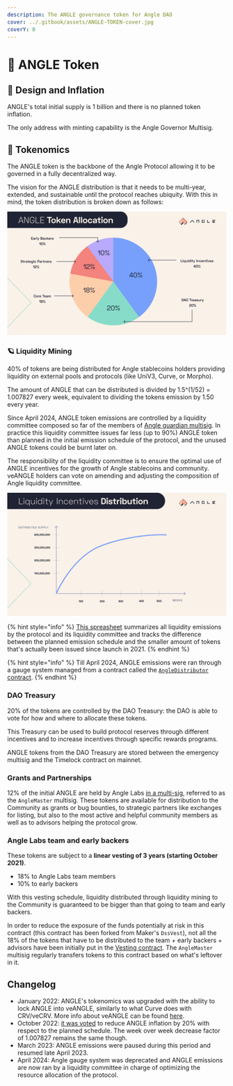 ```yaml
---
description: The ANGLE governance token for Angle DAO
cover: ../.gitbook/assets/ANGLE-TOKEN-cover.jpg
coverY: 0
---
```


# 🚀 ANGLE Token

## 🎨 Design and Inflation

ANGLE's total initial supply is 1 billion and there is no planned token inflation.

The only address with minting capability is the Angle Governor Multisig.

## 🧬 Tokenomics

The ANGLE token is the backbone of the Angle Protocol allowing it to be governed in a fully decentralized way.

The vision for the ANGLE distribution is that it needs to be multi-year, extended, and sustainable until the protocol reaches ubiquity. With this in mind, the token distribution is broken down as follows:

![ANGLE Distribution](../.gitbook/assets/angle-token-allocation.jpg)

### 🪐 Liquidity Mining

40% of tokens are being distributed for Angle stablecoins holders providing liquidity on external pools and protocols (like UniV3, Curve, or Morpho).

The amount of ANGLE that can be distributed is divided by 1.5^(1/52) = 1.007827 every week, equivalent to dividing the tokens emission by 1.50 every year.

Since April 2024, ANGLE token emissions are controlled by a liquidity committee composed so far of the members of [Angle guardian multisig](./guardian.md). In practice this liquidity committee issues far less (up to 90%) ANGLE token than planned in the initial emission schedule of the protocol, and the unused ANGLE tokens could be burnt later on.

The responsibility of the liquidity committee is to ensure the optimal use of ANGLE incentives for the growth of Angle stablecoins and community. veANGLE holders can vote on amending and adjusting the composition of Angle liquidity committee.

![ANGLE planned issuance schedule](../.gitbook/assets/liquidity-incentives-distribution.jpg)

{% hint style="info" %}
[This spreasheet](https://docs.google.com/spreadsheets/d/1fxTBGEnOnzvpdBaeiDzy1j-g5-s75IhGPU8aOdu786g/edit?usp=sharing) summarizes all liquidity emissions by the protocol and its liquidity committee and tracks the difference between the planned emission schedule and the smaller amount of tokens that's actually been issued since launch in 2021.
{% endhint %}

{% hint style="info" %}
Till April 2024, ANGLE emissions were ran through a gauge system managed from a contract called the [`AngleDistributor` contract](https://etherscan.io/address/0x4f91F01cE8ec07c9B1f6a82c18811848254917Ab).
{% endhint %}

### DAO Treasury

20% of the tokens are controlled by the DAO Treasury: the DAO is able to vote for how and where to allocate these tokens.

This Treasury can be used to build protocol reserves through different incentives and to increase incentives through specific rewards programs.

ANGLE tokens from the DAO Treasury are stored between the emergency multisig and the Timelock contract on mainnet.

### Grants and Partnerships

12% of the initial ANGLE are held by Angle Labs [in a multi-sig](https://etherscan.io/address/0xe02F8E39b8cFA7d3b62307E46077669010883459), referred to as the `AngleMaster` multisig. These tokens are available for distribution to the Community as grants or bug bounties, to strategic partners like exchanges for listing, but also to the most active and helpful community members as well as to advisors helping the protocol grow.

### Angle Labs team and early backers

These tokens are subject to a **linear vesting of 3 years (starting October 2021)**.

- 18% to Angle Labs team members
- 10% to early backers

With this vesting schedule, liquidity distributed through liquidity mining to the Community is guaranteed to be bigger than that going to team and early backers.

In order to reduce the exposure of the funds potentially at risk in this contract (this contract has been forked from Maker's `DssVest`), not all the 18% of the tokens that have to be distributed to the team + early backers + advisors have been initially put in the [Vesting contract](https://etherscan.io/address/0x43365213237ab259c707bc2cbc3e07d123ae2ad5). The `AngleMaster` multisig regularly transfers tokens to this contract based on what's leftover in it.

## Changelog

- January 2022: ANGLE's tokenomics was upgraded with the ability to lock ANGLE into veANGLE, similarly to what Curve does with CRV/veCRV. More info about veANGLE can be found [here](veANGLE/).
- October 2022: [it was voted](https://snapshot.org/#/anglegovernance.eth/proposal/0x478e838b67f2dffcff6160d4c8adc9622d67db985c981e4cad45c031e284fd63) to reduce ANGLE inflation by 20% with respect to the planned schedule. The week over week decrease factor of 1.007827 remains the same though.
- March 2023: ANGLE emissions were paused during this period and resumed late April 2023.
- April 2024: Angle gauge system was deprecated and ANGLE emissions are now ran by a liquidity committee in charge of optimizing the resource allocation of the protocol.
